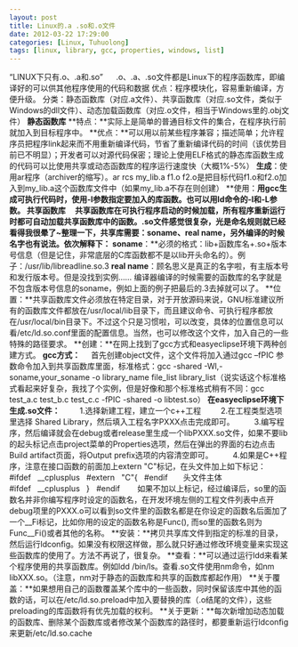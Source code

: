 ```yaml
---
layout: post
title: Linux的.a .so和.o文件
date: 2012-03-22 17:29:00
categories: [Linux, Tuhuolong]
tags: [linux, library, gcc, properties, windows, list]
---
```

“LINUX下只有.o、.a和.so”
     .o、.a、.so文件都是Linux下的程序函数库，即编译好的可以供其他程序使用的代码和数据
优点：程序模块化，容易重新编译，方便升级。
分类：静态函数库（对应.a文件）、共享函数库（对应.so文件，类似于Windows的dll文件）、动态加载函数库（对应.o文件，相当于Windows里的.obj文件）
**静态函数库**
**特点：**实际上是简单的普通目标文件的集合，在程序执行前就加入到目标程序中。
**优点：**可以用以前某些程序兼容；描述简单；允许程序员把程序link起来而不用重新编译代码，节省了重新编译代码的时间（该优势目前已不明显）；开发者可以对源代码保密；理论上使用ELF格式的静态库函数生成的代码可以比使用共享或动态函数库的程序运行速度快（大概1%-5%）
**生成**：使用ar程序（archiver的缩写）。ar
 rcs my_lib.a f1.o f2.o是把目标代码f1.o和f2.o加入到my_lib.a这个函数库文件中（如果my_lib.a不存在则创建）
**使用：**用gcc生成可执行代码时，使用-l参数指定要加入的库函数。也可以用ld命令的-l和-L参数。
**共享函数库**
    共享函数库在可执行程序启动的时候加载，所有程序重新运行时都可自动加载共享函数库中的函数。.so文件感觉很复杂，光是命名规则就已经看得我很晕了~整理一下，共享库需要：soname、real
 name，另外编译的时候名字也有说法。依次解释下：
**soname****：**必须的格式：lib+函数库名+.so+版本号信息（但是记住，非常底层的C库函数都不是以lib开头命名的）。例子：/usr/lib/libreadline.so.3
**real name**：顾名思义是真正的名字啦，有主版本号和发行版本号。但是没找到实例……
编译器编译的时候需要的函数库的名字就是不包含版本号信息的soname，例如上面的例子把最后的.3去掉就可以了。
**位置：**共享函数库文件必须放在特定目录，对于开放源码来说，GNU标准建议所有的函数库文件都放在/usr/local/lib目录下，而且建议命令、可执行程序都放在/usr/local/bin目录下。不过这个只是习惯啦，可以改变，具体的位置信息可以看/etc/ld.so.conf里面的配置信息。当然，也可以修改这个文件，加入自己的一些特殊的路径要求。
**创建：**在网上找到了gcc方式和easyeclipse环境下两种创建方式。
**gcc方式：**
    首先创建object文件，这个文件将加入通过gcc –fPIC 参数命令加入到共享函数库里面，标准格式：gcc
 -shared -Wl,-soname,your_soname -o library_name file_list library_list（说实话这个标准格式看起来好复杂，我找了个实例，但是好像和那个标准格式稍有不同：gcc test_a.c test_b.c test_c.c -fPIC -shared -o libtest.so）
**在easyeclipse环境下生成.so文件：**
        1.选择新建工程，建立一个c++工程
        2.在工程类型选项里选择 Shared Library，然后填入工程名字PXXX点击完成即可。
        3.编写程序，然后编译就会在debug或者release里生成一个libPXXX.so文件，如果不要lib的起头标记点击project菜单的Properties选项，然后在弹出的界面的右边点击Build
 artifact页面，将Output prefix选项的内容清空即可。
        4.如果是C++程序，注意在接口函数的前面加上extern "C"标记，在头文件加上如下标记：
#ifdef   __cplusplus  
#extern   "C"{  
#endif  
   
头文件主体  
   
#ifdef   __cplusplus  
}  
#endif  
     如果不加以上标记，经过编译后，so里的函数名并非你编写程序时设定的函数名，在开发环境左侧的工程文件列表中点开debug项里的PXXX.o可以看到so文件里的函数名都是在你设定的函数名后面加了一个__Fi标记，比如你用的设定的函数名称是Func(), 而so里的函数名则为Func__Fi()或者其他的名称。
**安装：**拷贝共享库文件到指定的标准的目录，然后运行ldconfig。如果没有权限这样做，那么就只好通过修改环境变量来实现这些函数库的使用了。方法不再说了，很复杂。
**查看：**可以通过运行ldd来看某个程序使用的共享函数库。例如ldd /bin/ls。查看.so文件使用nm命令，如nm
 libXXX.so。（注意，nm对于静态的函数库和共享的函数库都起作用）
**关于覆盖：**如果想用自己的函数覆盖某个库中的一些函数，同时保留该库中其他的函数的话，可以在/etc/ld.so.preload中加入要替换的库（.o结尾的文件），这些preloading的库函数将有优先加载的权利。
**关于更新：**每次新增加动态加载的函数库、删除某个函数库或者修改某个函数库的路径时，都要重新运行ldconfig来更新/etc/ld.so.cache
